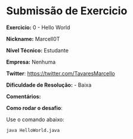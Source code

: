 # Submissão de Exercicio

**Exercicio:** 0 - Hello World

**Nickname:** Marcell0T

**Nível Técnico:** Estudante

**Empresa:** Nenhuma

**Twitter**: https://twitter.com/TavaresMarcello

**Dificuldade de Resolução:** - Baixa

**Comentários:**

**Como rodar o desafio**: 

Use o comando abaixo: 
```bash
java HelloWorld.java
```